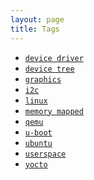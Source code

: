 ```yaml
---
layout: page
title: Tags
---
```


<ul>
    <li><a href="/tag/device-driver"><code class="highligher-rouge"><nobr>device driver</nobr></code></a></li>
    <li><a href="/tag/device-tree"><code class="highligher-rouge"><nobr>device tree</nobr></code></a></li>
    <li><a href="/tag/graphics"><code class="highligher-rouge"><nobr>graphics</nobr></code></a></li>
    <li><a href="/tag/i2c"><code class="highligher-rouge"><nobr>i2c</nobr></code></a></li>
    <li><a href="/tag/linux"><code class="highligher-rouge"><nobr>linux</nobr></code></a></li>
    <li><a href="/tag/memory-mapped"><code class="highligher-rouge"><nobr>memory mapped</nobr></code></a></li>
    <li><a href="/tag/qemu"><code class="highligher-rouge"><nobr>qemu</nobr></code></a></li>
    <li><a href="/tag/u-boot"><code class="highligher-rouge"><nobr>u-boot</nobr></code></a></li>
    <li><a href="/tag/ubuntu"><code class="highligher-rouge"><nobr>ubuntu</nobr></code></a></li>
    <li><a href="/tag/userspace"><code class="highligher-rouge"><nobr>userspace</nobr></code></a></li>
    <li><a href="/tag/yocto"><code class="highligher-rouge"><nobr>yocto</nobr></code></a></li>
</ul>
